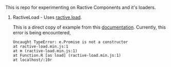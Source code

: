 This is repo for experimenting on Ractive Components and it's loaders.

1. RactiveLoad - Uses [ractive.load](https://github.com/ractivejs/ractive-load).

   This is a direct copy of example from this [documentation](https://github.com/ractivejs/component-spec/#available-loaders). Currently, this error is being encountered,  

     ```
    Uncaught TypeError: e.Promise is not a constructor
    at ractive-load.min.js:1
    at m (ractive-load.min.js:1)
    at Function.R [as load] (ractive-load.min.js:1)
    at localhost/:10r
